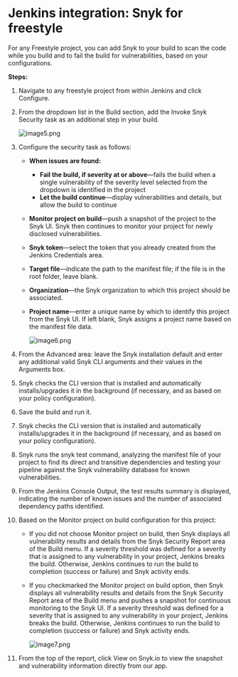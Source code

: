 # Jenkins integration: Snyk for freestyle

For any Freestyle project, you can add Snyk to your build to scan the code while you build and to fail the build for vulnerabilities, based on your configurations.

**Steps:**

1. Navigate to any freestyle project from within Jenkins and click Configure.
2. From the dropdown list in the Build section, add the Invoke Snyk Security task as an additional step in your build.

   ![image5.png](https://support.snyk.io/hc/article_attachments/360006275718/uuid-f93cec82-7ac1-1707-0404-40208772918a-en.png)

3. Configure the security task as follows:
   * **When issues are found:**
     * **Fail the build, if severity at or above**—fails the build when a single vulnerability of the severity level selected from the dropdown is identified in the project
     * **Let the build continue**—display vulnerabilities and details, but allow the build to continue
   * **Monitor project on build**—push a snapshot of the project to the Snyk UI. Snyk then continues to monitor your project for newly disclosed vulnerabilities.
   * **Snyk token**—select the token that you already created from the Jenkins Credentials area.
   * **Target file**—indicate the path to the manifest file; if the file is in the root folder, leave blank.
   * **Organization**—the Snyk organization to which this project should be associated.
   * **Project name**—enter a unique name by which to identify this project from the Snyk UI. If left blank, Snyk assigns a project name based on the manifest file data.

     ![image6.png](https://support.snyk.io/hc/article_attachments/360006213017/uuid-f9c499c6-fa28-a103-4343-8f61c5ca9c86-en.png)
4. From the Advanced area: leave the Snyk installation default and enter any additional valid Snyk CLI arguments and their values in the Arguments box.
5. Snyk checks the CLI version that is installed and automatically installs/upgrades it in the background \(if necessary, and as based on your policy configuration\).
6. Save the build and run it.
7. Snyk checks the CLI version that is installed and automatically installs/upgrades it in the background \(if necessary, and as based on your policy configuration\).
8. Snyk runs the snyk test command, analyzing the manifest file of your project to find its direct and transitive dependencies and testing your pipeline against the Snyk vulnerability database for known vulnerabilities.
9. From the Jenkins Console Output, the test results summary is displayed, indicating the number of known issues and the number of associated dependency paths identified.
10. Based on the Monitor project on build configuration for this project:
    * If you did not choose Monitor project on build, then Snyk displays all vulnerability results and details from the Snyk Security Report area of the Build menu. If a severity threshold was defined for a severity that is assigned to any vulnerability in your project, Jenkins breaks the build. Otherwise, Jenkins continues to run the build to completion \(success or failure\) and Snyk activity ends.
    * If you checkmarked the Monitor project on build option, then Snyk displays all vulnerability results and details from the Snyk Security Report area of the Build menu and pushes a snapshot for continuous monitoring to the Snyk UI. If a severity threshold was defined for a severity that is assigned to any vulnerability in your project, Jenkins breaks the build. Otherwise, Jenkins continues to run the build to completion \(success or failure\) and Snyk activity ends.

      ![image7.png](https://support.snyk.io/hc/article_attachments/360006213037/uuid-125bcaea-cfe7-6fa6-59df-f677d6d412f7-en.png)
11. From the top of the report, click View on Snyk.io to view the snapshot and vulnerability information directly from our app.

